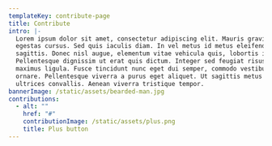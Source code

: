 ```yaml
---
templateKey: contribute-page
title: Contribute
intro: |-
  Lorem ipsum dolor sit amet, consectetur adipiscing elit. Mauris gravida
  egestas cursus. Sed quis iaculis diam. In vel metus id metus eleifend
  sagittis. Donec nisl augue, elementum vitae vehicula quis, lobortis in augue.
  Pellentesque dignissim ut erat quis dictum. Integer sed feugiat risus, a
  maximus ligula. Fusce tincidunt nunc eget dui semper, commodo vestibulum dolor
  ornare. Pellentesque viverra a purus eget aliquet. Ut sagittis metus et
  ultrices convallis. Aenean viverra tristique tempor.
bannerImage: /static/assets/bearded-man.jpg
contributions:
  - alt: ""
    href: "#"
    contributionImage: /static/assets/plus.png
    title: Plus button
---
```

